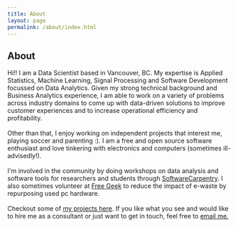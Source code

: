 ```yaml
---
title: About
layout: page
permalink: /about/index.html
---
```

<!-- ![Profile Image]({{ site.url }}/{{ site.picture }}) -->

<h2> About </h2>

<p>
Hi!! I am a Data Scientist based in Vancouver, BC. My expertise is Applied Statistics, Machine Learning, Signal Processing and Software Development focussed on Data Analytics. Given my strong technical background and Business Analytics experience, I am able to work on a variety of problems across industry domains to come up with data-driven solutions to improve customer experiences and to increase operational efficiency and profitability. 
<br><br>
Other than that, I enjoy working on independent projects that interest me, playing soccer and parenting :). I am a free and open source software enthusiast and love tinkering with electronics and computers (sometimes ill-advisedly!). 
<br><br>
I'm involved in the community by doing workshops on data analysis and software tools for researchers and students through <a href="http://software-carpentry.org/">SoftwareCarpentry</a>. I also sometimes volunteer at <a href="https://www.freegeekvancouver.org">Free Geek</a> to reduce the impact of e-waste by repurposing used pc hardware. 
<br><br>
Checkout some of <a href="http://kpdir.github.io/projects/"> my projects here</a>. If you like what you see and would like to hire me as a consultant or just want to get in touch, feel free to <a class="link"  href="mailto:kedarpage@gmail.com" target="_blank"> email me.</a>